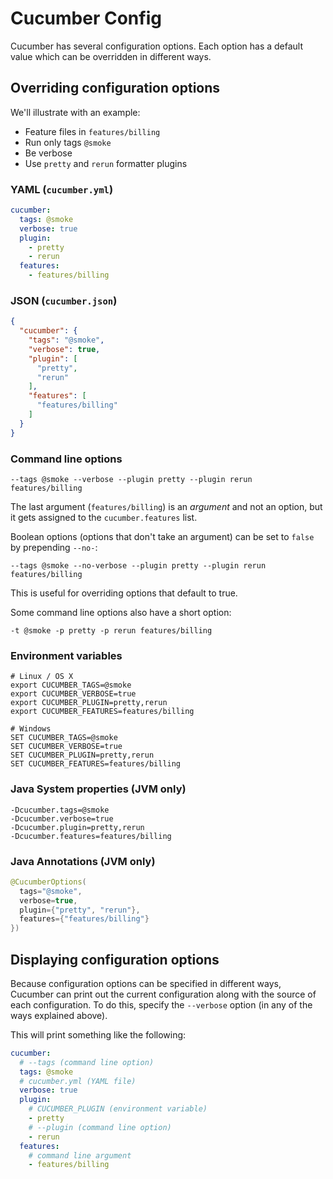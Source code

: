 # Cucumber Config

Cucumber has several configuration options. Each option has a default value
which can be overridden in different ways.

## Overriding configuration options

We'll illustrate with an example:

* Feature files in `features/billing`
* Run only tags `@smoke`
* Be verbose
* Use `pretty` and `rerun` formatter plugins

### YAML (`cucumber.yml`)

```yaml
cucumber:
  tags: @smoke
  verbose: true
  plugin:
    - pretty
    - rerun
  features:
    - features/billing
```

### JSON (`cucumber.json`)

```json
{
  "cucumber": {
    "tags": "@smoke",
    "verbose": true,
    "plugin": [
      "pretty",
      "rerun"
    ],
    "features": [
      "features/billing"
    ]
  }
}
```

### Command line options

```shell
--tags @smoke --verbose --plugin pretty --plugin rerun features/billing
```

The last argument (`features/billing`) is an *argument* and not an option,
but it gets assigned to the `cucumber.features` list.

Boolean options (options that don't take an argument) can be set to `false`
by prepending `--no-`:

```shell
--tags @smoke --no-verbose --plugin pretty --plugin rerun features/billing
```

This is useful for overriding options that default to true.

Some command line options also have a short option:

```shell
-t @smoke -p pretty -p rerun features/billing
```

### Environment variables

```shell
# Linux / OS X
export CUCUMBER_TAGS=@smoke
export CUCUMBER_VERBOSE=true
export CUCUMBER_PLUGIN=pretty,rerun
export CUCUMBER_FEATURES=features/billing
```

```shell
# Windows
SET CUCUMBER_TAGS=@smoke
SET CUCUMBER_VERBOSE=true
SET CUCUMBER_PLUGIN=pretty,rerun
SET CUCUMBER_FEATURES=features/billing
```

### Java System properties (JVM only)

```shell
-Dcucumber.tags=@smoke
-Dcucumber.verbose=true
-Dcucumber.plugin=pretty,rerun
-Dcucumber.features=features/billing
```

### Java Annotations (JVM only)

```java
@CucumberOptions(
  tags="@smoke", 
  verbose=true, 
  plugin={"pretty", "rerun"},
  features={"features/billing"}
})
```

## Displaying configuration options

Because configuration options can be specified in different ways, Cucumber can print out
the current configuration along with the source of each configuration. To do this,
specify the `--verbose` option (in any of the ways explained above).

This will print something like the following:

```yaml
cucumber:
  # --tags (command line option)
  tags: @smoke
  # cucumber.yml (YAML file)
  verbose: true
  plugin:
    # CUCUMBER_PLUGIN (environment variable)
    - pretty
    # --plugin (command line option)
    - rerun
  features:
    # command line argument
    - features/billing
```


